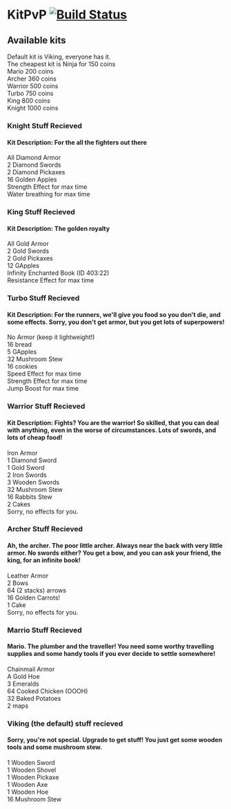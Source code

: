 # KitPvP [![Build Status](https://travis-ci.org/TheRoyalBlock/KitPvP.svg?branch=master)](https://travis-ci.org/TheRoyalBlock/KitPvP)

## Available kits
Default kit is Viking, everyone has it. <Br>
The cheapest kit is Ninja for 150 coins<Br>
Mario 200 coins<Br>
Archer 360 coins<Br>
Warrior 500 coins<Br>
Turbo 750 coins<Br>
King 800 coins<Br>
Knight 1000 coins<Br>

### Knight Stuff Recieved
#### Kit Description: For the all the fighters out there
All Diamond Armor<Br>
2 Diamond Swords<Br>
2 Diamond Pickaxes<Br>
16 Golden Apples<Br>
Strength Effect for max time<Br>
Water breathing for max time<Br>

### King Stuff Recieved
#### Kit Description: The golden royalty
All Gold Armor <br>
2 Gold Swords<Br>
2 Gold Pickaxes<Br>
12 GApples<Br>
Infinity Enchanted Book (ID 403:22)<br> 
Resistance Effect for max time<Br>

### Turbo Stuff Recieved
#### Kit Description: For the runners, we'll give you food so you don't die, and some effects. Sorry, you don't get armor, but you get lots of superpowers!
No Armor (keep it lightweight!)<Br>
16 bread<Br>
5 GApples<Br>
32 Mushroom Stew<Br>
16 cookies<Br>
Speed Effect for max time<Br>
Strength Effect for max time<Br>
Jump Boost for max time<Br>

### Warrior Stuff Recieved
#### Kit Description: Fights? You are the warrior! So skilled, that you can deal with anything, even in the worse of circumstances. Lots of swords, and lots of cheap food!
Iron Armor<Br>
1 Diamond Sword<Br>
1 Gold Sword<Br>
2 Iron Swords<Br>
3 Wooden Swords<Br>
32 Mushroom Stew<Br>
16 Rabbits Stew<Br>
2 Cakes<Br>
Sorry, no effects for you. <br>

### Archer Stuff Recieved
#### Ah, the archer. The poor little archer. Always near the back with very little armor. No swords either? You get a bow, and you can ask your friend, the king, for an infinite book!
Leather Armor<br>
2 Bows<br>
64 (2 stacks) arrows<br>
16 Golden Carrots!<br>
1 Cake<br>
Sorry, no effects for you.<br>

### Marrio Stuff Recieved
#### Mario. The plumber and the traveller! You need some worthy travelling supplies and some handy tools if you ever decide to settle somewhere!
Chainmail Armor<br>
A Gold Hoe<br>
3 Emeralds<br>
64 Cooked Chicken (OOOH)<br>
32 Baked Potatoes<br>
2 maps<br>
### Viking (the default) stuff recieved
#### Sorry, you're not special. Upgrade to get stuff! You just get some wooden tools and some mushroom stew.
1 Wooden Sword<br>
1 Wooden Shovel<br>
1 Wooden Pickaxe<br>
1 Wooden Axe<br>
1 Wooden Hoe<br>
16 Mushroom Stew<br>
